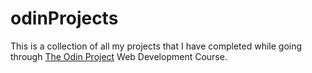 odinProjects
============

This is a collection of all my projects that I have completed while going through [The Odin Project](http://www.theodinproject.com/home) Web Development Course.
